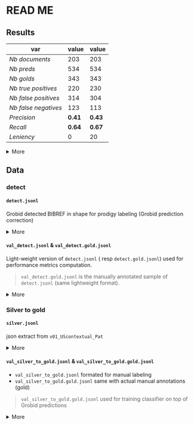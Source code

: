 # READ ME

## Results

var|	value| value
---|---|---
*Nb documents*|	203|  203
*Nb preds*|	534| 534
*Nb golds*|	343| 343
*Nb true positives*|	220| 230
*Nb false positives*|	314| 304
*Nb false negatives*|	123| 113
*Precision*|	**0.41**| **0.43**
*Recall*|	**0.64**| **0.67**
*Leniency*|	0| 20

<details><summary>More</summary>

````shell script

 python cli/patcit-cli.py models evaluate grobid-intext validation/intext/bibref_detect/val_detect.jsonl validation/intext/bibref_detect/val_detect.gold.jsonl --leniency 0/20

````
</details>


## Data

### detect

#### `detect.jsonl`

Grobid detected BIBREF in shape for prodigy labeling (Grobid prediction correction)

<details><summary>More</summary>

````shell script
python cli/patcit-cli.py models data prep-spacy-sam --texts-file validation/intext/patent_detect/eval_texts_1590481723.csv --citations-file validation/intext/bibref_detect/processed_eval_texts_1590481723.csv --flavor bibrefs >> validation/intext/bibref_detect/tmp.jsonl
python cli/patcit-cli.py models data align-spans validation/intext/bibref_detect/tmp.jsonl  >> validation/intext/bibref_detect/detect.jsonl
rm validation/intext/bibref_detect/tmp.jsonl
````

````json
{"publication_number":"string", "text":"long-string", "spans":[{"start":"int","end":"int","label":"string"}]}
````

</details>



#### `val_detect.jsonl` & `val_detect.gold.jsonl`

Light-weight version of `detect.jsonl` ( resp `detect.gold.jsonl`) used for performance metrics computation.

> `val_detect.gold.jsonl` is the manually annotated sample of `detect.jsonl` (same lightweight format).

<details><summary>More</summary>

```shell script
jq '{publication_number,spans}' validation/intext/bibref_detect/detect.jsonl  -c >> `val_detect.jsonl`
```

````json
{"publication_number":"string", "spans":[{"start":"int","end":"int","label":"string"}]}
````

</details>





### Silver to gold

#### `silver.jsonl`

json extract from `v01_UScontextual_Pat`

<details><summary>More</summary>

```json
{"publication_number_o":"US-2017233441-A1","DOI":"10.1126/science.1245625","ISSN":"0036-8075","ISSNe":"1095-9203","PMCID":"pmc3886632","PMID":"24179159","idno":null,"authors":[{"first":"J-P","middle":null,"surname":"Julien","genname":null}]}
```
</details>

#### `val_silver_to_gold.jsonl` & `val_silver_to_gold.gold.jsonl`

- `val_silver_to_gold.jsonl` formated for manual labeling
- `val_silver_to_gold.gold.jsonl` same with actual manual annotations (gold)

> `val_silver_to_gold.gold.jsonl` used for training classifier on top of Grobid predictions

<details><summary>More</summary>

```shell script
python pacit.py models data prep-bibref-silver-to-gold silver.jsonl >> silver_to_gold.jsonl
```

```json
{"text": "Gottfried Magerl In Ieee Transactions Of Microwave Theory And Techniques Entitled &#34;Ridged Waveguides Within Homogeneous Dielectric-Slab Loading&#34 1978-06 26"}
```
</details>
